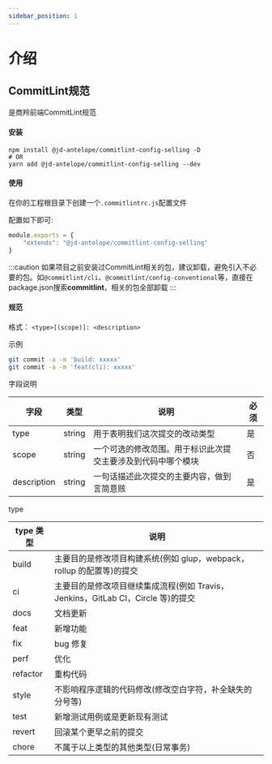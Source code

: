 ```yaml
---
sidebar_position: 1
---
```

# 介绍
## CommitLint规范
是商羚前端CommitLint规范
#### 安装
```shell
npm install @jd-antelope/commitlint-config-selling -D
# OR
yarn add @jd-antelope/commitlint-config-selling --dev
```
#### 使用
在你的工程根目录下创建一个`.commitlintrc.js`配置文件

配置如下即可:
```js
module.exports = {
    "extends": "@jd-antelope/commitlint-config-selling"
}
```

:::caution
如果项目之前安装过CommitLint相关的包，建议卸载，避免引入不必要的包。如`@commitlint/cli`、`@commitlint/config-conventional`等，直接在package.json搜索**commitlint**，相关的包全部卸载
:::
#### 规范
格式： `<type>[(scope)]: <description>`

示例

```bash
git commit -a -m 'build: xxxxx'
git commit -a -m 'feat(cli): xxxxx'
```

字段说明

| 字段        | 类型   | 说明                                                         | 必须 |
| ----------- | ------ | ------------------------------------------------------------ | ---- |
| type        | string | 用于表明我们这次提交的改动类型                               | 是   |
| scope       | string | 一个可选的修改范围。用于标识此次提交主要涉及到代码中哪个模块 | 否   |
| description | string | 一句话描述此次提交的主要内容，做到言简意赅                   | 是   |

type

| type 类型 | 说明                                                                             |
| --------- | -------------------------------------------------------------------------------- |
| build     | 主要目的是修改项目构建系统(例如 glup，webpack，rollup 的配置等)的提交            |
| ci        | 主要目的是修改项目继续集成流程(例如 Travis，Jenkins，GitLab CI，Circle 等)的提交 |
| docs      | 文档更新                                                                         |
| feat      | 新增功能                                                                         |
| fix       | bug 修复                                                                         |
| perf      | 优化                                                                             |
| refactor  | 重构代码                                                                         |
| style     | 不影响程序逻辑的代码修改(修改空白字符，补全缺失的分号等)                         |
| test      | 新增测试用例或是更新现有测试                                                     |
| revert    | 回滚某个更早之前的提交                                                           |
| chore     | 不属于以上类型的其他类型(日常事务)                                               |

